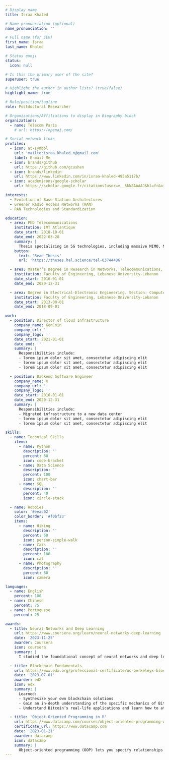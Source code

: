 ```yaml
---
# Display name
title: Israa Khaled

# Name pronunciation (optional)
name_pronunciation: ''

# Full name (for SEO)
first_name: Israa
last_name: Khaled

# Status emoji
status:
  icon: null

# Is this the primary user of the site?
superuser: true

# Highlight the author in author lists? (true/false)
highlight_name: true

# Role/position/tagline
role: Postdoctoral Researcher

# Organizations/Affiliations to display in Biography block
organizations:
  - name: Telecom Paris
    # url: https://openai.com/

# Social network links
profiles:
  - icon: at-symbol
    url: 'mailto:israa.khaled.n@gmail.com'
    label: E-mail Me
  - icon: brands/github
    url: https://github.com/gcushen
  - icon: brands/linkedin
    url: https://www.linkedin.com/in/israa-khaled-495a5117b/
  - icon: academicons/google-scholar
    url: https://scholar.google.fr/citations?user=v__5kk8AAAAJ&hl=fr&oi=ao

interests:
  - Evolution of Base Station Architectures
  - Greener Radio Access Networks (RAN)
  - RAN Technologies and Standardization

education:
  - area: PhD Telecommunications
    institution: IMT Atlantique
    date_start: 2018-10-01
    date_end: 2022-03-28
    summary: |
      Thesis specializing in 5G technologies, including massive MIMO, NOMA, and mmWave bands. Focused on developing schemes with partial channel knowledge, particularly angular information. Supervised by Dr. HDR Charlotte Langlais and Dr. Ammar El Falou. Presented papers at 5 conferences with the contributions being published in 2 IEEE journals.
    button:
      text: 'Read Thesis'
      url: 'https://theses.hal.science/tel-03744486'

  - area: Master’s Degree in Research in Networks, Telecommunications, and Security
    institution: Faculty of Engineering, Lebanese University-Lebanon
    date_start: 2016-01-01
    date_end: 2020-12-31

  - area: Degree in Electrical-Electronic Engineering. Section: Computer and Communications
    institution: Faculty of Engineering, Lebanese University-Lebanon
    date_start: 2013-08-01
    date_end: 2018-09-01

work:
  - position: Director of Cloud Infrastructure
    company_name: GenCoin
    company_url: ''
    company_logo: ''
    date_start: 2021-01-01
    date_end: ''
    summary: |
      Responsibilities include:
      - lorem ipsum dolor sit amet, consectetur adipiscing elit
      - lorem ipsum dolor sit amet, consectetur adipiscing elit
      - lorem ipsum dolor sit amet, consectetur adipiscing elit

  - position: Backend Software Engineer
    company_name: X
    company_url: ''
    company_logo: ''
    date_start: 2016-01-01
    date_end: 2020-12-31
    summary: |
      Responsibilities include:
      - Migrated infrastructure to a new data center
      - lorem ipsum dolor sit amet, consectetur adipiscing elit
      - lorem ipsum dolor sit amet, consectetur adipiscing elit

skills:
  - name: Technical Skills
    items:
      - name: Python
        description: ''
        percent: 80
        icon: code-bracket
      - name: Data Science
        description: ''
        percent: 100
        icon: chart-bar
      - name: SQL
        description: ''
        percent: 40
        icon: circle-stack

  - name: Hobbies
    color: '#eeac02'
    color_border: '#f0bf23'
    items:
      - name: Hiking
        description: ''
        percent: 60
        icon: person-simple-walk
      - name: Cats
        description: ''
        percent: 100
        icon: cat
      - name: Photography
        description: ''
        percent: 80
        icon: camera

languages:
  - name: English
    percent: 100
  - name: Chinese
    percent: 75
  - name: Portuguese
    percent: 25

awards:
  - title: Neural Networks and Deep Learning
    url: https://www.coursera.org/learn/neural-networks-deep-learning
    date: '2023-11-25'
    awarder: Coursera
    icon: coursera
    summary: |
      I studied the foundational concept of neural networks and deep learning. By the end, I was familiar with the significant technological trends driving the rise of deep learning; build, train, and apply fully connected deep neural networks; implement efficient (vectorized) neural networks; identify key parameters in a neural network’s architecture; and apply deep learning to your own applications.

  - title: Blockchain Fundamentals
    url: https://www.edx.org/professional-certificate/uc-berkeleyx-blockchain-fundamentals
    date: '2023-07-01'
    awarder: edX
    icon: edx
    summary: |
      Learned:
      - Synthesize your own blockchain solutions
      - Gain an in-depth understanding of the specific mechanics of Bitcoin
      - Understand Bitcoin’s real-life applications and learn how to attack and destroy Bitcoin, Ethereum, smart contracts and Dapps, and alternatives to Bitcoin’s Proof-of-Work consensus algorithm

  - title: 'Object-Oriented Programming in R'
    url: https://www.datacamp.com/courses/object-oriented-programming-with-s3-and-r6-in-r
    certificate_url: https://www.datacamp.com
    date: '2023-01-21'
    awarder: datacamp
    icon: datacamp
    summary: |
      Object-oriented programming (OOP) lets you specify relationships between functions and the objects that they can act on, helping you manage complexity in your code. This is an intermediate level course, providing an introduction to OOP, using the S3 and R6 systems. S3 is a great day-to-day R programming tool that simplifies some of the functions that you write. R6 is especially useful for industry-specific analyses, working with web APIs, and building GUIs.
---
```


